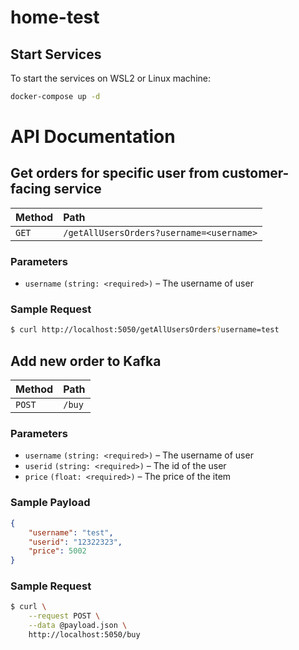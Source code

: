 # home-test

## Start Services

To start the services on WSL2 or Linux machine:

```bash
docker-compose up -d
```

# API Documentation

## Get orders for specific user from customer-facing service


| Method | Path             |
| :----- | :--------------- |
| `GET` | `/getAllUsersOrders?username=<username>` |

### Parameters

- `username` `(string: <required>)` – The username of user

### Sample Request

```bash
$ curl http://localhost:5050/getAllUsersOrders?username=test
```

## Add new order to Kafka


| Method | Path             |
| :----- | :--------------- |
| `POST` | `/buy` |

### Parameters

- `username` `(string: <required>)` – The username of user
- `userid` `(string: <required>)` – The id of the user
- `price` `(float: <required>)` – The price of the item 

### Sample Payload

```json
{
    "username": "test",
    "userid": "12322323",
    "price": 5002
}
```

### Sample Request

```bash
$ curl \
    --request POST \
    --data @payload.json \ 
    http://localhost:5050/buy
```